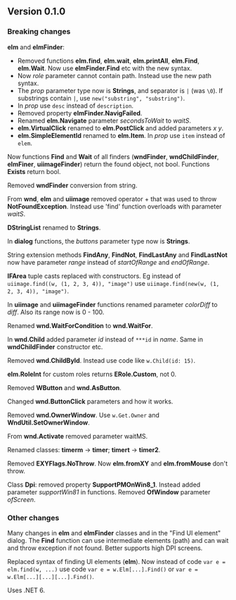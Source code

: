 ﻿## Version 0.1.0

### Breaking changes

**elm** and **elmFinder**:
- Removed functions **elm.find**, **elm.wait**, **elm.printAll**, **elm.Find**, **elm.Wait**. Now use **elmFinder.Find** etc with the new syntax.
- Now *role* parameter cannot contain path. Instead use the new path syntax.
- The *prop* parameter type now is **Strings**, and separator is `|` (was `\0`). If substrings contain `|`, use `new("substring", "substring")`.
- In *prop* use `desc` instead of `description`.
- Removed property **elmFinder.NavigFailed**.
- Renamed **elm.Navigate** parameter *secondsToWait* to *waitS*.
- **elm.VirtualClick** renamed to **elm.PostClick** and added parameters *x y*.
- **elm.SimpleElementId** renamed to **elm.Item**. In *prop* use `item` instead of `elem`.

Now functions **Find** and **Wait** of all finders (**wndFinder**, **wndChildFinder**, **elmFiner**, **uiimageFinder**) return the found object, not bool. Functions **Exists** return bool.

Removed **wndFinder** conversion from string.

From **wnd**, **elm** and **uiimage** removed operator + that was used to throw **NotFoundException**. Instead use 'find' function overloads with parameter *waitS*.

**DStringList** renamed to **Strings**.

In **dialog** functions, the *buttons* parameter type now is **Strings**.

String extension methods **FindAny**, **FindNot**, **FindLastAny** and **FindLastNot** now have parameter *range* instead of *startOfRange* and *endOfRange*.

**IFArea** tuple casts replaced with constructors. Eg instead of `uiimage.find((w, (1, 2, 3, 4)), "image")` use `uiimage.find(new(w, (1, 2, 3, 4)), "image")`.

In **uiimage** and **uiimageFinder** functions renamed parameter *colorDiff* to *diff*. Also its range now is 0 - 100.

Renamed **wnd.WaitForCondition** to **wnd.WaitFor**.

In **wnd.Child** added parameter *id* instead of `***id` in *name*. Same in **wndChildFinder** constructor etc.

Removed **wnd.ChildById**. Instead use code like `w.Child(id: 15)`.

**elm.RoleInt** for custom roles returns **ERole.Custom**, not 0.

Removed **WButton** and **wnd.AsButton**.

Changed **wnd.ButtonClick** parameters and how it works.

Removed **wnd.OwnerWindow**. Use `w.Get.Owner` and **WndUtil.SetOwnerWindow**.

From **wnd.Activate** removed parameter waitMS.

Renamed classes: **timerm** -> **timer**; **timert** -> **timer2**.

Removed **EXYFlags.NoThrow**. Now **elm.fromXY** and **elm.fromMouse** don't throw.

Class **Dpi**: removed property **SupportPMOnWin8_1**. Instead added parameter *supportWin81* in functions. Removed **OfWindow** parameter *ofScreen*.


### Other changes
Many changes in **elm** and **elmFinder** classes and in the "Find UI element" dialog. The **Find** function can use intermediate elements (path) and can wait and throw exception if not found. Better supports high DPI screens.

Replaced syntax of finding UI elements (**elm**). Now instead of code `var e = elm.find(w, ...)` use code `var e = w.Elm[...].Find()` or `var e = w.Elm[...][...][...].Find()`.

Uses .NET 6.
